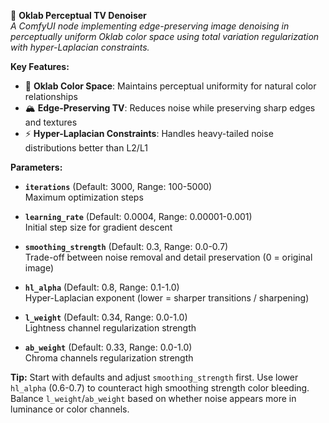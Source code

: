 📌 **Oklab Perceptual TV Denoiser**  
*A ComfyUI node implementing edge-preserving image denoising in perceptually uniform Oklab color space using total variation regularization with hyper-Laplacian constraints.*

**Key Features:**
- 🎨 **Oklab Color Space**: Maintains perceptual uniformity for natural color relationships
- 🏔️ **Edge-Preserving TV**: Reduces noise while preserving sharp edges and textures
- ⚡ **Hyper-Laplacian Constraints**: Handles heavy-tailed noise distributions better than L2/L1

**Parameters:**
- **`iterations`** (Default: 3000, Range: 100-5000)  
  Maximum optimization steps

- **`learning_rate`** (Default: 0.0004, Range: 0.00001-0.001)  
  Initial step size for gradient descent

- **`smoothing_strength`** (Default: 0.3, Range: 0.0-0.7)  
  Trade-off between noise removal and detail preservation (0 = original image)

- **`hl_alpha`** (Default: 0.8, Range: 0.1-1.0)  
  Hyper-Laplacian exponent (lower = sharper transitions / sharpening)

- **`l_weight`** (Default: 0.34, Range: 0.0-1.0)  
  Lightness channel regularization strength

- **`ab_weight`** (Default: 0.33, Range: 0.0-1.0)  
  Chroma channels regularization strength

**Tip:** Start with defaults and adjust `smoothing_strength` first. Use lower `hl_alpha` (0.6-0.7) to counteract high smoothing strength color bleeding. Balance `l_weight`/`ab_weight` based on whether noise appears more in luminance or color channels.
